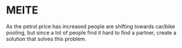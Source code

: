 # MEITE
As the petrol price has increased people are shifting towards car/bike pooling, but since a lot of people find it hard to find a partner, create a solution that solves this problem.
